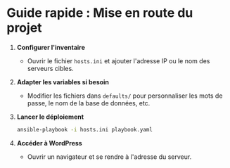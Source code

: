 # Guide rapide : Mise en route du projet

1. **Configurer l'inventaire**
   - Ouvrir le fichier `hosts.ini` et ajouter l'adresse IP ou le nom des serveurs cibles.

2. **Adapter les variables si besoin**
   - Modifier les fichiers dans `defaults/` pour personnaliser les mots de passe, le nom de la base de données, etc.

3. **Lancer le déploiement**
   ```bash
   ansible-playbook -i hosts.ini playbook.yaml
   ```
   
4. **Accéder à WordPress**
   - Ouvrir un navigateur et se rendre à l'adresse du serveur.

